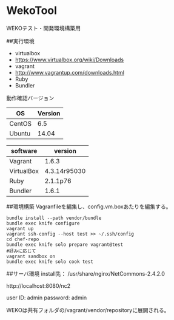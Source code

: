 WekoTool
======

WEKOテスト・開発環境構築用

##実行環境
* virtualbox
 * https://www.virtualbox.org/wiki/Downloads
* vagrant
 * http://www.vagrantup.com/downloads.html
* Ruby
 * Bundler

動作確認バージョン

| OS        | Version    |
|-----------|------------|
| CentOS    | 6.5        |
| Ubuntu    | 14.04      |

| software  | version    |
|-----------|------------|
|Vagrant    |1.6.3       |
|VirtualBox |4.3.14r95030|
|Ruby       |2.1.1p76    |
|Bundler    |1.6.1       |

##環境構築
Vagranfileを編集し、config.vm.boxあたりを編集する。

	bundle install --path vendor/bundle
	bundle exec knife configure
	vagrant up
	vagrant ssh-config --host test >> ~/.ssh/config
	cd chef-repo
	bundle exec knife solo prepare vagrant@test
    #好みに応じて
    vagrant sandbox on
	bundle exec knife solo cook test

##サーバ環境
install先：
/usr/share/nginx/NetCommons-2.4.2.0

http://localhost:8080/nc2

user  ID: admin
password: admin

WEKOは共有フォルダの/vagrant/vendor/repositoryに展開される。

